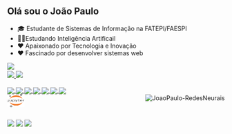 ## Olá sou o João Paulo

- 🎓 Estudante de Sistemas de Informação na FATEPI/FAESPI
- 👨‍💻Estudando Inteligência Artificail
- ❤️ Apaixonado por Tecnologia e Inovação
- ❤️ Fascinado por desenvolver sistemas web

<img src="https://img.shields.io/github/followers/joaopaulo-D.svg?style=social&label=Follow&maxAge=2592000">
 <div>
  <a href="https://github.com/joaopaulo-D">
  <img height="180em" src="https://github-readme-stats.vercel.app/api?username=joaopaulo-D&show_icons=true&theme=dracula&include_all_commits=true&count_private=true"/>
  <img height="180em" src="https://github-readme-stats.vercel.app/api/top-langs/?username=joaopaulo-D&layout=compact&langs_count=7&theme=dracula"/>
</div>
 
<div style="display: inline_block"><br>
  <img align="center" src="https://img.shields.io/badge/Python-3776AB?style=for-the-badge&logo=python&logoColor=white">
  <img align="center" src="https://img.shields.io/badge/HTML5-E34F26?style=for-the-badge&logo=html5&logoColor=white">
  <img align="center" src="https://img.shields.io/badge/CSS3-1572B6?style=for-the-badge&logo=css3&logoColor=white">
  <img align="center" src="https://img.shields.io/badge/JavaScript-F7DF1E?style=for-the-badge&logo=javascript&logoColor=black">
  <img align="center" src="https://img.shields.io/badge/Node.js-43853D?style=for-the-badge&logo=node.js&logoColor=white">
  <img align="center" src="https://img.shields.io/badge/PHP-777BB4?style=for-the-badge&logo=php&logoColor=white">
  <img align="center" src="https://img.shields.io/badge/React-20232A?style=for-the-badge&logo=react&logoColor=61DAFB"><br>
  <img align="center" alt="Jean-Figma" height="30" width="40" src="https://raw.githubusercontent.com/devicons/devicon/master/icons/jupyter/jupyter-original-wordmark.svg">
  <img align="right" alt="JoaoPaulo-RedesNeurais"  height="180em" src="https://oorientadorpro.files.wordpress.com/2017/10/27124503966251.gif?w=334">
</div>
           
  ##  
   
<div>
   <a href = "joaopaulodeoliveira2003@gmail.com"><img src="https://img.shields.io/badge/-Gmail-%23333?style=for-the-badge&logo=gmail&logoColor=white" target="_blank"></a>  
   <a href="https://www.linkedin.com/in/jo%C3%A3o-paulo-3796681ba/" target="_blank"><img src="https://img.shields.io/badge/-LinkedIn-%230077B5?style=for-the-badge&logo=linkedin&logoColor=white" target="_blank"></a>
 <a><img src="https://img.shields.io/badge/Slack-4A154B?style=for-the-badge&logo=slack&logoColor=white" target="_blank"></a>
</div>

